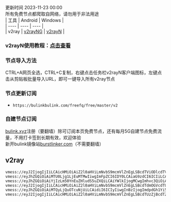 更新时间 2023-11-23 00:00  
所有免费节点都爬取自网络，请勿用于非法用途  
|  工具  | Android  | Windows  |  
|  ----  | ----   | ----  |  
| v2ray  | [v2rayNG](https://github.com/2dust/v2rayNG/releases/download/1.6.28/v2rayNG_1.6.28_arm64-v8a.apk) | [v2rayN](https://github.com/2dust/v2rayN/releases/download/3.27/v2rayN-Core.zip) |  
### v2rayN使用教程：[点击查看](https://github.com/freefq/tutorials)  
### 节点导入方法  
CTRL+A网页全选，CTRL+C复制，右键点击任务栏v2rayN客户端图标，左键点击从剪贴板批量导入URL，即可一键导入所有v2ray节点  
### 节点更新订阅  
- `https://bulinkbulink.com/freefq/free/master/v2`  
### 自建节点订阅  
[bulink.xyz](https://bulink.xyz)注册（要翻墙）除可订阅本页免费节点，还有每月5G自建节点免费流量，不用打卡签到长期有效，欢迎体验  
新开bulink镜像站[burstlinker.com](https://www.burstlinker.com)（不需要翻墙）  
## v2ray  
```  
vmess://eyJ2IjogIjIiLCAicHMiOiAiZ2l0aHViLmNvbS9mcmVlZnEgLSBcdTViODlcdTVmYmRcdTc3MDFcdTU0MDhcdTgwYTVcdTVlMDJcdTc5ZmJcdTUyYTggMSIsICJhZGQiOiAiMTEyLjI5Ljk0LjIzIiwgInBvcnQiOiAiNTkxMzciLCAiaWQiOiAiNDE4MDQ4YWYtYTI5My00Yjk5LTliMGMtOThjYTM1ODBkZDI0IiwgImFpZCI6ICI2NCIsICJzY3kiOiAiYXV0byIsICJuZXQiOiAidGNwIiwgInR5cGUiOiAibm9uZSIsICJob3N0IjogIiIsICJwYXRoIjogIiIsICJ0bHMiOiAiIiwgInNuaSI6ICIiLCAiYWxwbiI6ICIifQ==  
vmess://eyJhZGQiOiAiMTU0Ljg1LjEuMTMwIiwgImFpZCI6IDY0LCAiaG9zdCI6ICIiLCAiaWQiOiAiNDE4MDQ4YWYtYTI5My00Yjk5LTliMGMtOThjYTM1ODBkZDI0IiwgIm5ldCI6ICJ3cyIsICJwYXRoIjogIi9wYXRoLzE2OTg4NDM1NTU0MDAiLCAicG9ydCI6IDMwMDAwLCAicHMiOiAiZ2l0aHViLmNvbS9mcmVlZnEgLSBcdTdmOGVcdTU2ZmRDbG91ZGlubm92YXRpb25cdTY1NzBcdTYzNmVcdTRlMmRcdTVmYzMgMiIsICJ0bHMiOiAidGxzIiwgInR5cGUiOiAiYXV0byIsICJzZWN1cml0eSI6ICJhdXRvIiwgInNraXAtY2VydC12ZXJpZnkiOiB0cnVlLCAic25pIjogIiJ9  
vmess://eyJhZGQiOiAiYjIzLm50YnEuZHludS5uZXQiLCAiYWlkIjogMCwgImhvc3QiOiAiYjIzLm50YnEuZHludS5uZXQiLCAiaWQiOiAiMThhNGY4MGEtZTZiYS00NzYzLTgwZGEtNzE4OGZkZWU5YWJiIiwgIm5ldCI6ICJ3cyIsICJwYXRoIjogIi9iMjMiLCAicG9ydCI6IDQ0MywgInBzIjogImdpdGh1Yi5jb20vZnJlZWZxIC0gXHU1M2YwXHU2ZTdlXHU3NzAxXHU0ZTJkXHU1MzRlXHU3NTM1XHU0ZmUxKEhpTmV0KVx1NjU3MFx1NjM2ZVx1NGUyZFx1NWZjMyAzIiwgInRscyI6ICJ0bHMiLCAidHlwZSI6ICJhdXRvIiwgInNlY3VyaXR5IjogImF1dG8iLCAic2tpcC1jZXJ0LXZlcmlmeSI6IHRydWUsICJzbmkiOiAiIn0=  
vmess://eyJ2IjogIjIiLCAicHMiOiAiZ2l0aHViLmNvbS9mcmVlZnEgLSBcdTdmOGVcdTU2ZmQgIDQiLCAiYWRkIjogIm1mODA1Zi5taWNsb3VkLmJ1enoiLCAicG9ydCI6ICI0NjAwNSIsICJpZCI6ICJkNjBiZmExNC1iOTUyLTRkMmMtODA5Zi1jZTQ3MzBiMDJlMDIiLCAiYWlkIjogIjAiLCAic2N5IjogImF1dG8iLCAibmV0IjogIndzIiwgInR5cGUiOiAibm9uZSIsICJob3N0IjogIiIsICJwYXRoIjogIi96aC1jbiIsICJ0bHMiOiAiIiwgInNuaSI6ICIiLCAiYWxwbiI6ICIifQ==  
vmess://eyJhZGQiOiAiMTQyLjQuOTcuNjUiLCAidiI6ICIyIiwgInBzIjogImdpdGh1Yi5jb20vZnJlZWZxIC0gXHU3ZjhlXHU1NmZkXHU1MmEwXHU1MjI5XHU3OThmXHU1YzNjXHU0ZTlhXHU1ZGRlXHU1NzIzXHU0ZjU1XHU1ODVlUEVHIFRFQ0ggNSIsICJwb3J0IjogMzAwMDAsICJpZCI6ICI0MTgwNDhhZi1hMjkzLTRiOTktOWIwYy05OGNhMzU4MGRkMjQiLCAiYWlkIjogIjY0IiwgIm5ldCI6ICJ3cyIsICJ0eXBlIjogIiIsICJob3N0IjogInd3dy4zOTgzODI2Ni54eXoiLCAicGF0aCI6ICIvcGF0aC8xNjk5NjI0NzIzMjEzIiwgInRscyI6ICJ0bHMiLCAic25pIjogIiIsICJhbHBuIjogIiIsICJmcCI6ICIiLCAic2N5IjogIiJ9  
vmess://eyJ2IjogIjIiLCAicHMiOiAiZ2l0aHViLmNvbS9mcmVlZnEgLSBcdTUzZjBcdTZlN2VcdTc3MDFcdTRlMmRcdTUzNGVcdTc1MzVcdTRmZTEoSGlOZXQpXHU2NTcwXHU2MzZlXHU0ZTJkXHU1ZmMzIDYiLCAiYWRkIjogImIyMy5udGJxLmR5bnUubmV0IiwgInBvcnQiOiA0NDMsICJpZCI6ICJiM2Q0M2EwYi05ZWY4LTRmODctYTVjNi04ZGEwNjJlMDI2MjAiLCAiYWlkIjogMCwgInNjeSI6ICJhdXRvIiwgIm5ldCI6ICJ3cyIsICJob3N0IjogImIyMy5udGJxLmR5bnUubmV0IiwgInBhdGgiOiAiL2IyMyIsICJ0bHMiOiAidGxzIn0=  
```  
